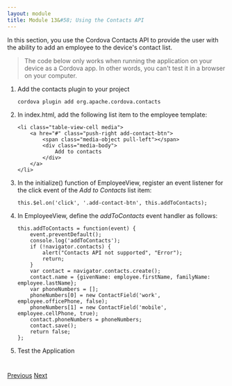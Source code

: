 ```yaml
---
layout: module
title: Module 13&#58; Using the Contacts API
---
```

In this section, you use the Cordova Contacts API to provide the user with the ability to add an employee to the device's contact list.

> The code below only works when running the application on your device as a Cordova app. In other words, you can't test it in a browser on your computer.


1. Add the contacts plugin to your project
  
    ```
    cordova plugin add org.apache.cordova.contacts
    ```

1. In index.html, add the following list item to the employee template:


    ```
    <li class="table-view-cell media">
        <a hre="#" class="push-right add-contact-btn">
            <span class="media-object pull-left"></span>
            <div class="media-body">
                Add to contacts
            </div>
        </a>
    </li>
    ```

1. In the initialize() function of EmployeeView, register an event listener for the click event of the *Add to Contacts* list item:

    ```
    this.$el.on('click', '.add-contact-btn', this.addToContacts);
    ```

1. In EmployeeView, define the <em>addToContacts</em> event handler as follows:

    ```
    this.addToContacts = function(event) {
        event.preventDefault();
        console.log('addToContacts');
        if (!navigator.contacts) {
            alert("Contacts API not supported", "Error");
            return;
        }
        var contact = navigator.contacts.create();
        contact.name = {givenName: employee.firstName, familyName: employee.lastName};
        var phoneNumbers = [];
        phoneNumbers[0] = new ContactField('work', employee.officePhone, false);
        phoneNumbers[1] = new ContactField('mobile', employee.cellPhone, true);
        contact.phoneNumbers = phoneNumbers;
        contact.save();
        return false;
    };
    ```

1. Test the Application

<div class="row" style="margin-top:40px;">
<div class="col-sm-12">
<a href="geolocation.html" class="btn btn-default"><i class="glyphicon glyphicon-chevron-left"></i> 
Previous</a>
<a href="camera-api.html" class="btn btn-default pull-right">Next <i class="glyphicon glyphicon-chevron-right"></i></a>
</div>
</div>



